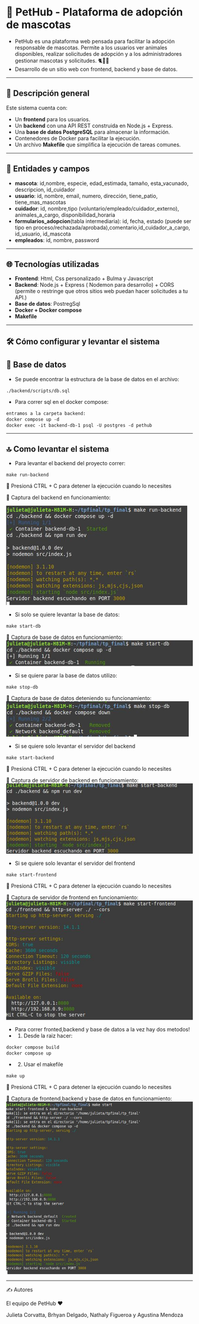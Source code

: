 # 🐾 PetHub - Plataforma de adopción de mascotas
- PetHub es una plataforma web pensada para facilitar la adopción responsable de mascotas. Permite a los usuarios ver animales disponibles, realizar solicitudes de adopción y a los administradores gestionar mascotas y solicitudes. 🐈🦜🐇 
- Desarrollo de un sitio web con frontend, backend y base de datos.

---
## 🧠 Descripción general

Este sistema cuenta con:

- Un **frontend** para los usuarios.
- Un **backend** con una API REST construida en Node.js + Express.
- Una **base de datos PostgreSQL** para almacenar la información.
- Contenedores de Docker para facilitar la ejecución.
- Un archivo **Makefile** que simplifica la ejecución de tareas comunes.

---
## 👥 Entidades y campos 
- **mascota**: id,nombre, especie, edad_estimada, tamaño, esta_vacunado, descripcion, id_cuidador
- **usuario**: id, nombre, email, numero, dirección, tiene_patio, tiene_mas_mascotas
- **cuidador**: id, nombre,tipo (voluntario/empleado/cuidador_externo), animales_a_cargo, disponibilidad_horaria
- **formularios_adopcion**(tabla intermediaria): id, fecha, estado (puede ser tipo en proceso/rechazada/aprobada),comentario,id_cuidador_a_cargo, id_usuario, id_mascota 
- **empleados**: id, nombre, password
---
## 🌐 Tecnologías utilizadas 
- **Frontend**: Html, Css personalizado + Bulma y Javascript
- **Backend**: Node.js + Express ( Nodemon para desarrollo) + CORS (permite o restringe que otros sitios web puedan hacer solicitudes a tu API.)
- **Base de datos**: PostregSql
- **Docker + Docker compose**
- **Makefile**

---

##  🛠️ Cómo configurar y levantar el sistema

## 📂 Base de datos 
- Se puede encontrar la estructura de la base de datos en el archivo:
```
./backend/scripts/db.sql
```
- Para correr sql en el docker compose:
```
entramos a la carpeta backend:
docker compose up -d
docker exec -it backend-db-1 psql -U postgres -d pethub 
```
---
## 🔝 Como levantar el sistema 

- Para levantar el backend del proyecto correr:
```
make run-backend
```
📌 Presioná CTRL + C para detener la ejecución cuando lo necesites

📸 Captura del backend en funcionamiento:

![alt text](captura1.jpg)

- Si solo se quiere levantar la base de datos:
```
make start-db
```
📸 Captura de base de datos en funcionamiento:
![alt text](captura2.jpg)

- Si se quiere parar la base de datos utilizo:
```
make stop-db
```
📸 Captura de base de datos deteniendo su funcionamiento:
![alt text](captura3.jpg)

- Si se quiere solo levantar el servidor del backend
```
make start-backend
```
📌 Presioná CTRL + C para detener la ejecución cuando lo necesites

📸 Captura de servidor de backend en funcionamiento:
![alt text](captura4.jpg)


- Si se quiere solo levantar el servidor del frontend
```
make start-frontend
```
📌 Presioná CTRL + C para detener la ejecución cuando lo necesites

📸 Captura de servidor de frontend en funcionamiento:
![alt text](captura5.jpg)


- Para correr fronted,backend y base de datos a la vez hay dos metodos! 
- 1. Desde la raiz hacer:
```
docker compose build
docker compose up
```
- 2. Usar el makefile
```
make up
```
📌 Presioná CTRL + C para detener la ejecución cuando lo necesites

📸 Captura de frontend,backend y base de datos en funcionamiento:
![alt text](captura6-1.jpg)

---
✍ Autores

El equipo de PetHub ❤️

Julieta Corvatta, Brhyan Delgado, Nathaly Figueroa y Agustina Mendoza